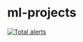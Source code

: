 # ml-projects

[![Total alerts](https://img.shields.io/lgtm/alerts/g/vipulrai91/ml-projects.svg?logo=lgtm&logoWidth=18)](https://lgtm.com/projects/g/vipulrai91/ml-projects/alerts/)
